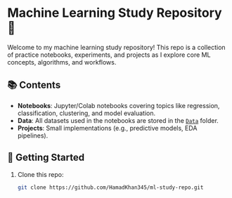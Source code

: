 # Machine Learning Study Repository 🤖

Welcome to my machine learning study repository! This repo is a collection of practice notebooks, experiments, and projects as I explore core ML concepts, algorithms, and workflows.

## 📚 **Contents**  
- **Notebooks**: Jupyter/Colab notebooks covering topics like regression, classification, clustering, and model evaluation.  
- **Data**: All datasets used in the notebooks are stored in the [`Data`](./Data) folder.  
- **Projects**: Small implementations (e.g., predictive models, EDA pipelines).  

## 🚀 **Getting Started**  
1. Clone this repo:  
   ```bash
   git clone https://github.com/HamadKhan345/ml-study-repo.git
